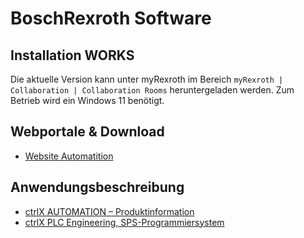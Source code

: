 # BoschRexroth Software

## Installation WORKS
Die aktuelle Version kann unter myRexroth im Bereich ```myRexroth | Collaboration | Collaboration Rooms``` heruntergeladen werden. Zum Betrieb wird ein Windows 11 benötigt.

## Webportale & Download
+ [Website Automatition](https://community.boschrexroth.com/home)

## Anwendungsbeschreibung
+ [ctrlX AUTOMATION – Produktinformation](https://docs.automation.boschrexroth.com/welcome/)
+ [ctrlX PLC Engineering, SPS-Programmiersystem](https://docs.automation.boschrexroth.com/doc/970339515/ctrlx-plc-engineering-sps-programmiersystem-01vrs-anwendungsbeschreibung/latest/de/)
